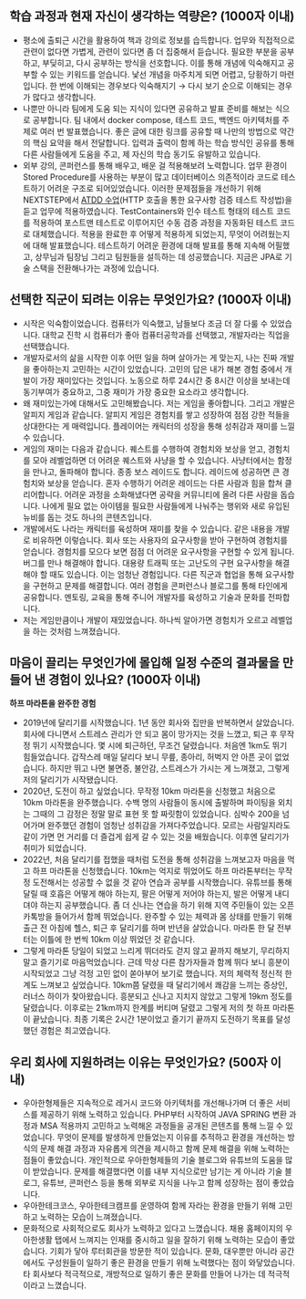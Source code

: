## 학습 과정과 현재 자신이 생각하는 역량은? (1000자 이내)

- 평소에 출퇴근 시간을 활용하여 책과 강의로 정보를 습득합니다. 업무와 직접적으로 관련이 없다면 가볍게, 관련이 있다면 좀 더 집중해서 듣습니다. 필요한 부분을 공부하고, 부딪히고, 다시 공부하는 방식을 선호합니다. 이를 통해 개념에 익숙해지고 공부할 수 있는 키워드를 얻습니다. 낯선 개념을 마주치게 되면 어렵고, 당황하기 마련입니다. 한 번에 이해되는 경우보다 익숙해지기 → 다시 보기 순으로 이해되는 경우가 많다고 생각합니다.
- 나뿐만 아니라 팀에게 도움 되는 지식이 있다면 공유하고 발표 준비를 해보는 식으로 공부합니다. 팀 내에서 docker compose, 테스트 코드, 백엔드 아키텍처를 주제로 여러 번 발표했습니다. 좋은 글에 대한 링크를 공유할 때 나만의 방법으로 약간의 핵심 요약을 해서 전달합니다. 입력과 출력이 함께 하는 학습 방식인 공유를 통해 다른 사람들에게 도움을 주고, 제 자신의 학습 동기도 유발하고 있습니다.
- 외부 강의, 콘퍼런스를 통해 배우고, 배운 걸 적용해보려 노력합니다. 업무 환경이 Stored Procedure를 사용하는 부분이 많고 데이터베이스 의존적이라 코드로 테스트하기 어려운 구조로 되어있었습니다. 이러한 문제점들을 개선하기 위해 NEXTSTEP에서 [ATDD 수업](https://edu.nextstep.camp/c/R89PYi5H/)(HTTP 호출을 통한 요구사항 검증 테스트 작성법)을 듣고 업무에 적용하였습니다. TestContainers와 인수 테스트 형태의 테스트 코드를 적용하여 포스트맨 테스트로 이루어지던 수동 검증 과정을 자동화된 테스트 코드로 대체했습니다. 적용을 완료한 후 어떻게 적용하게 되었는지, 무엇이 어려웠는지에 대해 발표했습니다. 테스트하기 어려운 환경에 대해 발표를 통해 지속해 어필했고, 상무님과 팀장님 그리고 팀원들을 설득하는 데 성공했습니다. 지금은 JPA로 기술 스택을 전환해나가는 과정에 있습니다.

## 선택한 직군이 되려는 이유는 무엇인가요? (1000자 이내)

- 시작은 익숙함이었습니다. 컴퓨터가 익숙했고, 남들보다 조금 더 잘 다룰 수 있었습니다. 대학교 진학 시 컴퓨터가 좋아 컴퓨터공학과를 선택했고, 개발자라는 직업을 선택했습니다.
- 개발자로서의 삶을 시작한 이후 어떤 일을 하며 살아가는 게 맞는지, 나는 진짜 개발을 좋아하는지 고민하는 시간이 있었습니다. 고민의 답은 내가 해본 경험 중에서 개발이 가장 재미있다는 것입니다. 노동으로 하루 24시간 중 8시간 이상을 보내는데 동기부여가 중요하고, 그중 재미가 가장 중요한 요소라고 생각합니다.
- 왜 재미있는가에 대해서도 고민해봤습니다. 저는 게임을 좋아합니다. 그리고 개발은 알피지 게임과 같습니다. 알피지 게임은 경험치를 쌓고 성장하여 점점 강한 적들을 상대한다는 게 매력입니다. 플레이어는 캐릭터의 성장을 통해 성취감과 재미를 느낄 수 있습니다.
- 게임의 재미는 다음과 같습니다. 퀘스트를 수행하여 경험치와 보상을 얻고, 경험치를 모아 레벨업하면 더 어려운 퀘스트와 사냥을 할 수 있습니다. 사냥터에서는 함정을 만나고, 돌파해야 합니다. 종종 보스 레이드도 합니다. 레이드에 성공하면 큰 경험치와 보상을 얻습니다. 혼자 수행하기 어려운 레이드는 다른 사람과 힘을 합쳐 클리어합니다. 어려운 과정을 소화해냈다면 공략을 커뮤니티에 올려 다른 사람을 돕습니다. 나에게 필요 없는 아이템을 필요한 사람들에게 나눠주는 행위와 새로 유입된 뉴비를 돕는 것도 하나의 콘텐츠입니다.
- 개발에서도 나라는 캐릭터를 육성하며 재미를 찾을 수 있습니다. 같은 내용을 개발로 비유하면 이렇습니다. 회사 또는 사용자의 요구사항을 받아 구현하여 경험치를 얻습니다. 경험치를 모으다 보면 점점 더 어려운 요구사항을 구현할 수 있게 됩니다. 버그를 만나 해결해야 합니다. 대용량 트래픽 또는 고난도의 구현 요구사항을 해결해야 할 때도 있습니다. 이는 엄청난 경험입니다. 다른 직군과 협업을 통해 요구사항을 구현하고 문제를 해결합니다. 여러 경험을 콘퍼런스나 블로그를 통해 타인에게 공유합니다. 멘토링, 교육을 통해 주니어 개발자를 육성하고 기술과 문화를 전파합니다.
- 저는 게임만큼이나 개발이 재밌었습니다. 하나씩 알아가면 경험치가 오르고 레벨업을 하는 것처럼 느껴졌습니다.

## 마음이 끌리는 무엇인가에 몰입해 일정 수준의 결과물을 만들어 낸 경험이 있나요? (1000자 이내)

**하프 마라톤을 완주한 경험**
- 2019년에 달리기를 시작했습니다. 1년 동안 회사와 집만을 반복하면서 살았습니다. 회사에 다니면서 스트레스 관리가 안 되고 몸이 망가지는 것을 느꼈고, 퇴근 후 무작정 뛰기 시작했습니다. 몇 시에 퇴근하던, 무조건 달렸습니다. 처음엔 1km도 뛰기 힘들었습니다. 갑작스레 매일 달리다 보니 무릎, 종아리, 허벅지 안 아픈 곳이 없었습니다. 하지만 뛰고 나면 불면증, 불안감, 스트레스가 가시는 게 느껴졌고, 그렇게 저의 달리기가 시작됐습니다.
- 2020년, 도전이 하고 싶었습니다. 무작정 10km 마라톤을 신청했고 처음으로 10km 마라톤을 완주했습니다. 수백 명의 사람들이 동시에 출발하며 파이팅을 외치는 그때의 그 감정은 정말 말로 표현 못 할 짜릿함이 있었습니다. 심박수 200을 넘어가며 완주했던 경험이 엄청난 성취감을 가져다주었습니다. 모르는 사람일지라도 같이 가면 먼 거리를 더 즐겁게 쉽게 갈 수 있는 것을 배웠습니다. 이후엔 달리기가 취미가 되었습니다.
- 2022년, 처음 달리기를 접했을 때처럼 도전을 통해 성취감을 느껴보고자 마음을 먹고 하프 마라톤을 신청했습니다. 10km는 억지로 뛰었어도 하프 마라톤부터는 무작정 도전해서는 성공할 수 없을 것 같아 연습과 공부를 시작했습니다. 유튜브를 통해 달릴 때 호흡은 어떻게 해야 하는지, 팔은 어떻게 저어야 하는지, 발은 어떻게 내디뎌야 하는지 공부했습니다. 좀 더 신나는 연습을 하기 위해 지역 주민들이 있는 오픈 카톡방을 들어가서 함께 뛰었습니다. 완주할 수 있는 체력과 몸 상태를 만들기 위해 출근 전 아침에 헬스, 퇴근 후 달리기를 하며 반년을 살았습니다. 마라톤 한 달 전부터는 이틀에 한 번씩 10km 이상 뛰었던 것 같습니다.
- 그렇게 마라톤 당일이 되었고 느리게 뛰더라도 걷지 않고 끝까지 해보기, 무리하지 말고 즐기기로 마음먹었습니다. 근데 막상 다른 참가자들과 함께 뛰다 보니 흥분이 시작되었고 그냥 걱정 고민 없이 쏟아부어 보기로 했습니다. 저의 체력적 정신적 한계도 느껴보고 싶었습니다. 10km쯤 달렸을 때 달리기에서 쾌감을 느끼는 증상인, 러너스 하이가 찾아왔습니다. 흥분되고 신나고 지치지 않았고 그렇게 19km 정도를 달렸습니다. 이후로는 21km까지 한계를 버티며 달렸고 그렇게 저의 첫 하프 마라톤이 끝났습니다. 최종 기록은 2시간 1분이었고 즐기기 끝까지 도전하기 목표를 달성했던 경험은 최고였습니다.

## 우리 회사에 지원하려는 이유는 무엇인가요? (500자 이내)

- 우아한형제들은 지속적으로 레거시 코드와 아키텍처를 개선해나가며 더 좋은 서비스를 제공하기 위해 노력하고 있습니다. PHP부터 시작하여 JAVA SPRING 변환 과정과 MSA 적용까지 고민하고 노력해온 과정들을 공개된 콘텐츠를 통해 느낄 수 있었습니다. 무엇이 문제를 발생하게 만들었는지 이유를 추적하고 환경을 개선하는 방식의 문제 해결 과정과 자유롭게 의견을 제시하고 함께 문제 해결을 위해 노력하는 점들이 좋았습니다. 개인적으로 우아한형제들의 기술 블로그와 유튜브의 도움을 많이 받았습니다. 문제를 해결했다면 이를 내부 지식으로만 남기는 게 아니라 기술 블로그, 유튜브, 콘퍼런스 등을 통해 외부로 지식을 나누고 함께 성장하는 점이 좋았습니다.
- 우아한테크코스, 우아한테크캠프를 운영하여 함께 자라는 환경을 만들기 위해 고민하고 노력하는 모습이 느껴졌습니다.
- 문화적으로 사회적으로도 회사가 노력하고 있다고 느꼈습니다. 채용 홈페이지의 우아한생활 탭에서 느껴지는 인재를 중시하고 일을 잘하기 위해 노력하는 모습이 좋았습니다. 기회가 닿아 루터회관을 방문한 적이 있습니다. 문화, 대우뿐만 아니라 공간에서도 구성원들이 일하기 좋은 환경을 만들기 위해 노력했다는 점이 와닿았습니다. 타 회사보다 적극적으로, 개방적으로 일하기 좋은 문화를 만들어 나가는 데 적극적이라고 느꼈습니다.
